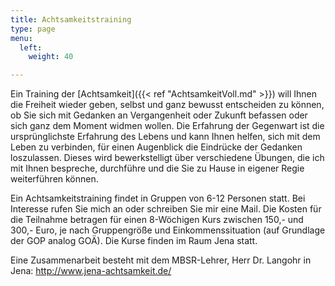 ```yaml
---
title: Achtsamkeitstraining
type: page
menu:
  left:
    weight: 40

---
```

Ein Training der [Achtsamkeit]({{< ref "AchtsamkeitVoll.md" >}}) will Ihnen die Freiheit wieder geben, selbst und ganz bewusst entscheiden zu können, ob Sie sich mit Gedanken an Vergangenheit oder Zukunft befassen oder sich ganz dem Moment widmen wollen. Die Erfahrung der Gegenwart ist die ursprünglichste Erfahrung des Lebens und kann Ihnen helfen, sich mit dem Leben zu verbinden, für einen Augenblick die Eindrücke der Gedanken loszulassen. Dieses wird bewerkstelligt über verschiedene Übungen, die ich mit Ihnen bespreche, durchführe und die Sie zu Hause in eigener Regie weiterführen können.

Ein Achtsamkeitstraining findet in Gruppen von 6-12 Personen statt. Bei Interesse rufen Sie mich an oder schreiben Sie mir eine Mail. Die Kosten für die Teilnahme betragen für einen 8-Wöchigen Kurs zwischen 150,- und 300,- Euro, je nach Gruppengröße und Einkommenssituation (auf Grundlage der GOP analog GOÄ). Die Kurse finden im Raum Jena statt.

Eine Zusammenarbeit besteht mit dem MBSR-Lehrer, Herr Dr. Langohr in Jena: http://www.jena-achtsamkeit.de/

[^1]: aus: Willigis Jäger: Die Welle ist das Meer. Herder-Spektrum